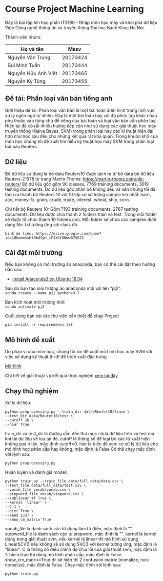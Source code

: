 # Course Project Machine Learning
Đây là bài tập lớn học phần IT3190 - Nhập môn học máy và khai phá dữ liệu Viện Công nghệ thông tin và truyền thông Đại học Bách Khoa Hà Nội.

Thành viên nhóm:

|Họ và tên | Mssv|
|--- | ---|
|Nguyễn Văn Trung	       |20173424|
|Bùi Minh Tuấn	           |20173444|
|Nguyễn Hữu Anh Việt	   |20173465|
|Nguyễn Kỳ Tùng	           |20173455|

## Đề tài: Phần loại văn bản tiếng anh
Giới thiệu đề tài:
Phân loại văn bản là một bài toán điển hình trong lĩnh vực xử lý ngôn ngữ tự nhiên.
Đây là một bài toán hay với độ phức tạp khác nhau phụ thuộc vào từng chủ đề riêng của bài toán và loại văn bản cần phân loại.
Hiện tại đã có rất nhiều hướng tiếp cận như sử dụng các giải thuật học máy truyền thống (Naive Bayes, SVM) trong phân loại hay các kĩ thuật hiện đại hơn như học sâu đều cho những kết quả rất khả quan.
Trong khuôn khổ của môn học chúng tôi đề xuất tìm hiểu kỹ thuật học máy SVM trong phân loại bài báo Reuters.

## Dữ liệu
Bộ dữ liệu sử dụng là bộ data Reuters10 được tách ra từ bộ data bộ dữ liệu Reuters-21578 từ trang  Martin Thoma: https://martin-thoma.com/nlp-reuters/
Bộ dữ liệu gốc gồm 90 classes, 7769 training documents, 3019 testing documents.
Do dữ liệu gốc phân bố không đều và nên chúng tôi đã tách ra thành bộ Reuters 10 với 10 lớp có số lượng sample lơn nhất:
earn, acq, money-fx, grain, crude, trade, interest, wheat, ship, corn.

Chi tiết bộ Reuters 10:
Gồm 7193 training documents, 2787 testing documents.
Dữ liệu được chia thành 2 folders train và test.
Trong mỗi folder sẽ được tổ chức thành 10 folders con.
Mỗi folder sẽ chứa các samples dưới dạng file .txt tương ứng với class đó.
```
Link dữ liệu: https://drive.google.com/open?id=1BbwomSsHt0bdIyH_iFJXGtDNmw875BZ3
```

## Cài đặt môi trường
Nếu bạn không có môi trường ảo anaconda, bạn có thể cài đặt theo hưỡng dẫn sau:
- [Install Anaconda3 on Ubuntu 18.04](https://www.digitalocean.com/community/tutorials/how-to-install-anaconda-on-ubuntu-18-04-quickstart)

Sau đó bạn tạo môi trường ảo anaconda mới với tên "pj2":<br>
`conda create --name pj2 python=3.7`

Bạn kích hoạt môi trường mới:<br>
`conda activate pj2`

Cuối cùng bạn cài các thư viện cần thiết để chạy Project
```
pip install -r requirements.txt
```
## Mô hình đề xuất
Do phận vi của môn học, chúng tôi xin đề xuất mô hình học máy SVM với việc sử dụng kỹ thuật tf-idf để trích xuất đặc trưng.

[Mô hình](https://drive.google.com/file/d/1eXF66ReE1yYaeQChAbGnJwmo7CgAGEhu/view?usp=sharing)

Chi tiết về giải thuật và kết quả thực nghiệm [xem tại đây](https://docs.google.com/document/d/1Vt8y_zFxWrU_7HJq458iqukgXmM82HNTs8Mu0iuhesk/edit?usp=sharing)

## Chạy thử nghiệm
Xử lý dữ liệu:
```
python preprocessing.py --train_dir data/Reuter10/train \
--test_dir data/Reuter10/test \
--cutoff 26 \
--hier True
```

train_dir và test_dir là đường dẫn đến thư mục chưa dữ liệu trên và test mà khi tải dư liệu về lưu tại đó.
cutoff là thông số để loại bỏ các từ xuất hiện không quá n lần, mặc định cutoff=0.
hier là biến để xem có xử lý dữ liệu cho mô hình học phân cấp hay không, mặc định là False
Có thể chạy mặc định với lệnh sau:

```
python preprocessing.py
```
Huấn luyện và đánh giá model:
```
python train.py --train_file data/full_data/data.csv \
--test_file data/full_data/test.csv \
--vocab_file vocab/vocab.csv \
--stopword_file vocab/stopword.txt \
--sublinear_tf True \
--kernel 'linear' \
--C 1 \
--hier True \
--seed 1337 \
--show_cm_matrix True
```
vocab_file là danh sách các từ dùng làm từ điển, mặc định là "".
stopword_file là danh sách các từ stopword, mặc định là "". 
kernel là kernel dùng trong giải thuật svm, nếu kernel là linear thì mô hình sử dụng LinearSCV() nếu không sẽ sử dụng SVC() với kernel tương ứng, mặc định là "linear".
C là thông số điều chỉnh độ chịu lỗi của giải thuật svm, mặc định là 1.
hier=True thì dùng mô hình phân cấp, mặc định là False.
show_cm_matrix=True thì sẽ hiện thị 2 confusion matrix (nomalize, non-nomalize), mặc định là False.
Chạy mặc định với lệnh sau:
```
python train.py
```


